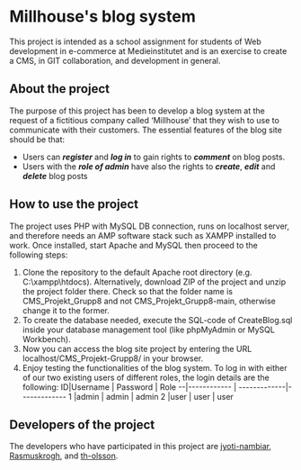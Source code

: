 # Millhouse's blog system
This project is intended as a school assignment for students of Web development in e-commerce at Medieinstitutet and is an exercise to create a CMS, in GIT collaboration, and development in general.
## About the project
The purpose of this project has been to develop a blog system at the request of a fictitious company called ‘Millhouse’ that they wish to use to communicate with their customers.
The essential features of the blog site should be that:
- Users can ***register*** and ***log in*** to gain rights to ***comment*** on blog posts.
- Users with the ***role of admin*** have also the rights to ***create***, ***edit*** and ***delete*** blog posts
## How to use the project
The project uses PHP with MySQL DB connection, runs on localhost server, and therefore needs an AMP software stack such as XAMPP installed to work. Once installed, start Apache and MySQL then proceed to the following steps:
1.	Clone the repository to the default Apache root directory (e.g. C:\xampp\htdocs). Alternatively, download ZIP of the project and unzip the project folder there. Check so that the folder name is CMS_Projekt_Grupp8 and not CMS_Projekt_Grupp8-main, otherwise change it to the former.
2.	To create the database needed, execute the SQL-code of CreateBlog.sql inside your database management tool (like phpMyAdmin or MySQL Workbench).
3.	Now you can access the blog site project by entering the URL localhost/CMS_Projekt-Grupp8/ in your browser.
4.	Enjoy testing the functionalities of the blog system. To log in with either of our two existing users of different roles, the login details are the following:
    ID|Username     | Password     | Role
    --|------------ | -------------|-------------
    1 |admin        | admin        | admin
    2 |user         | user         | user
## Developers of the project
The developers who have participated in this project are [jyoti-nambiar](https://github.com/jyoti-nambiar), [Rasmuskrogh](https://github.com/Rasmuskrogh), and [th-olsson](https://github.com/th-olsson).
